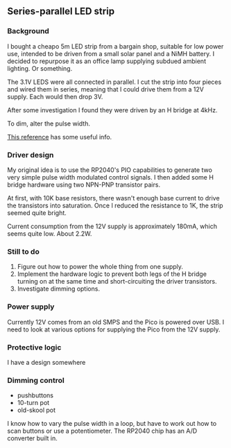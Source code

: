 ## Series-parallel LED strip

### Background
I bought a cheapo 5m LED strip from a bargain shop, suitable for low power use, intended to be driven from a small solar panel and a NiMH battery. I decided to repurpose it as an office lamp supplying subdued ambient lighting. Or something.

The 3.1V LEDS were all connected in parallel. I cut the strip into four pieces and wired them in series, meaning that I could drive them from a 12V supply. Each would then drop 3V.

After some investigation I found they were driven by an H bridge at 4kHz.

To dim, alter the pulse width.

[This reference](http://www.da-share.com/circuits/2-wire-led-strings/) has some useful info.

### Driver design
My original idea is to use the RP2040's PIO capabilities to generate two very simple pulse width modulated
control signals. I then added some H bridge hardware using two NPN-PNP transistor pairs.

At first, with 10K base resistors, there wasn't enough base current to drive the transistors into saturation. Once I reduced the resistance to 1K, the strip seemed quite bright.

Current consumption from the 12V supply is approximately 180mA, which seems quite low. About 2.2W.

### Still to do
1. Figure out how to power the whole thing from one supply.
2. Implement the hardware logic to prevent both legs of the H bridge turning on at the same time and short-circuiting the driver transistors.
3. Investigate dimming options.

### Power supply
Currently 12V comes from an old SMPS and the Pico is powered over USB. I need to look at various options for supplying the Pico from the 12V supply.

### Protective logic
I have a design somewhere

### Dimming control
- pushbuttons
- 10-turn pot
- old-skool pot

I know how to vary the pulse width in a loop, but have to work out how to scan buttons or use a potentiometer. The RP2040 chip has an A/D converter built in.

